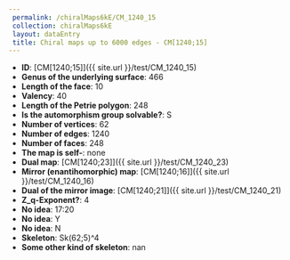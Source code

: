 ```yaml
--- 
 permalink: /chiralMaps6kE/CM_1240_15 
 collection: chiralMaps6kE
 layout: dataEntry
 title: Chiral maps up to 6000 edges - CM[1240;15]
---
```


- **ID**: [CM[1240;15]]({{ site.url }}/test/CM_1240_15)
- **Genus of the underlying surface**: 466
- **Length of the face**: 10
- **Valency**: 40
- **Length of the Petrie polygon**: 248
- **Is the automorphism group solvable?**: S
- **Number of vertices**: 62
- **Number of edges**: 1240
- **Number of faces**: 248
- **The map is self-**: none
- **Dual map**: [CM[1240;23]]({{ site.url }}/test/CM_1240_23)
- **Mirror (enantihomorphic) map**: [CM[1240;16]]({{ site.url }}/test/CM_1240_16)
- **Dual of the mirror image**: [CM[1240;21]]({{ site.url }}/test/CM_1240_21)
- **Z_q-Exponent?**: 4
- **No idea**:  17:20
- **No idea**: Y
- **No idea**: N
- **Skeleton**: Sk(62;5)^4
- **Some other kind of skeleton**: nan
